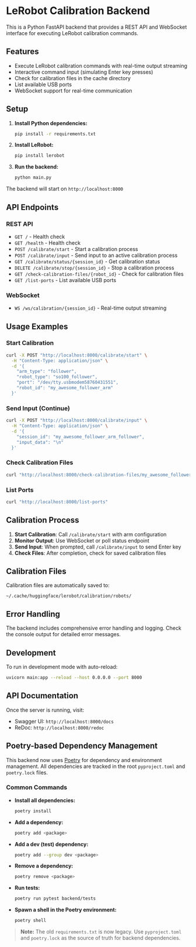 # LeRobot Calibration Backend

This is a Python FastAPI backend that provides a REST API and WebSocket interface for executing LeRobot calibration commands.

## Features

- Execute LeRobot calibration commands with real-time output streaming
- Interactive command input (simulating Enter key presses)
- Check for calibration files in the cache directory
- List available USB ports
- WebSocket support for real-time communication

## Setup

1. **Install Python dependencies:**
   ```bash
   pip install -r requirements.txt
   ```

2. **Install LeRobot:**
   ```bash
   pip install lerobot
   ```

3. **Run the backend:**
   ```bash
   python main.py
   ```

The backend will start on `http://localhost:8000`

## API Endpoints

### REST API

- `GET /` - Health check
- `GET /health` - Health check
- `POST /calibrate/start` - Start a calibration process
- `POST /calibrate/input` - Send input to an active calibration process
- `GET /calibrate/status/{session_id}` - Get calibration status
- `DELETE /calibrate/stop/{session_id}` - Stop a calibration process
- `GET /check-calibration-files/{robot_id}` - Check for calibration files
- `GET /list-ports` - List available USB ports

### WebSocket

- `WS /ws/calibration/{session_id}` - Real-time output streaming

## Usage Examples

### Start Calibration
```bash
curl -X POST "http://localhost:8000/calibrate/start" \
  -H "Content-Type: application/json" \
  -d '{
    "arm_type": "follower",
    "robot_type": "so100_follower",
    "port": "/dev/tty.usbmodem58760431551",
    "robot_id": "my_awesome_follower_arm"
  }'
```

### Send Input (Continue)
```bash
curl -X POST "http://localhost:8000/calibrate/input" \
  -H "Content-Type: application/json" \
  -d '{
    "session_id": "my_awesome_follower_arm_follower",
    "input_data": "\n"
  }'
```

### Check Calibration Files
```bash
curl "http://localhost:8000/check-calibration-files/my_awesome_follower_arm"
```

### List Ports
```bash
curl "http://localhost:8000/list-ports"
```

## Calibration Process

1. **Start Calibration**: Call `/calibrate/start` with arm configuration
2. **Monitor Output**: Use WebSocket or poll status endpoint
3. **Send Input**: When prompted, call `/calibrate/input` to send Enter key
4. **Check Files**: After completion, check for saved calibration files

## Calibration Files

Calibration files are automatically saved to:
```
~/.cache/huggingface/lerobot/calibration/robots/
```

## Error Handling

The backend includes comprehensive error handling and logging. Check the console output for detailed error messages.

## Development

To run in development mode with auto-reload:
```bash
uvicorn main:app --reload --host 0.0.0.0 --port 8000
```

## API Documentation

Once the server is running, visit:
- Swagger UI: `http://localhost:8000/docs`
- ReDoc: `http://localhost:8000/redoc`

## Poetry-based Dependency Management

This backend now uses [Poetry](https://python-poetry.org/) for dependency and environment management. All dependencies are tracked in the root `pyproject.toml` and `poetry.lock` files.

### Common Commands

- **Install all dependencies:**
  ```bash
  poetry install
  ```
- **Add a dependency:**
  ```bash
  poetry add <package>
  ```
- **Add a dev (test) dependency:**
  ```bash
  poetry add --group dev <package>
  ```
- **Remove a dependency:**
  ```bash
  poetry remove <package>
  ```
- **Run tests:**
  ```bash
  poetry run pytest backend/tests
  ```
- **Spawn a shell in the Poetry environment:**
  ```bash
  poetry shell
  ```

> **Note:** The old `requirements.txt` is now legacy. Use `pyproject.toml` and `poetry.lock` as the source of truth for backend dependencies. 